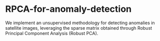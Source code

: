 # RPCA-for-anomaly-detection

We implement an unsupervised methodology for detecting anomalies in satellite images, leveraging the sparse matrix obtained through Robust Principal Component Analysis (Robust PCA).
